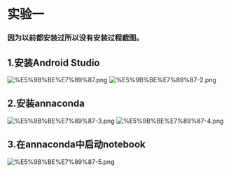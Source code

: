 # 实验一
### 因为以前都安装过所以没有安装过程截图。

## 1.安装Android Studio
![%E5%9B%BE%E7%89%87.png](attachment:%E5%9B%BE%E7%89%87.png)
![%E5%9B%BE%E7%89%87-2.png](attachment:%E5%9B%BE%E7%89%87-2.png)
## 2.安装annaconda
![%E5%9B%BE%E7%89%87-3.png](attachment:%E5%9B%BE%E7%89%87-3.png)
![%E5%9B%BE%E7%89%87-4.png](attachment:%E5%9B%BE%E7%89%87-4.png)
## 3.在annaconda中启动notebook
![%E5%9B%BE%E7%89%87-5.png](attachment:%E5%9B%BE%E7%89%87-5.png)


```python

```
